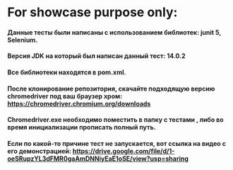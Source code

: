 # For showcase purpose only:
#### Данные тесты были написаны с использованием библиотек: junit 5, Selenium. 
#### Версия JDK на который был написан данный тест: 14.0.2
#### Все библиотеки находятся в pom.xml.
#### После клонирование репозитория, скачайте подходящую версию chromedriver под ваш браузер хром: https://chromedriver.chromium.org/downloads
#### Chromedriver.exe необходимо поместить в папку с тестами , либо во время инициализации прописать полный путь.
#### Если по какой-то причине тест не запускается, вот ссылка на видео с его демонстрацией: https://drive.google.com/file/d/1-oeSRupzYL3dFMR0gaAmDNNiyEaE1oSE/view?usp=sharing